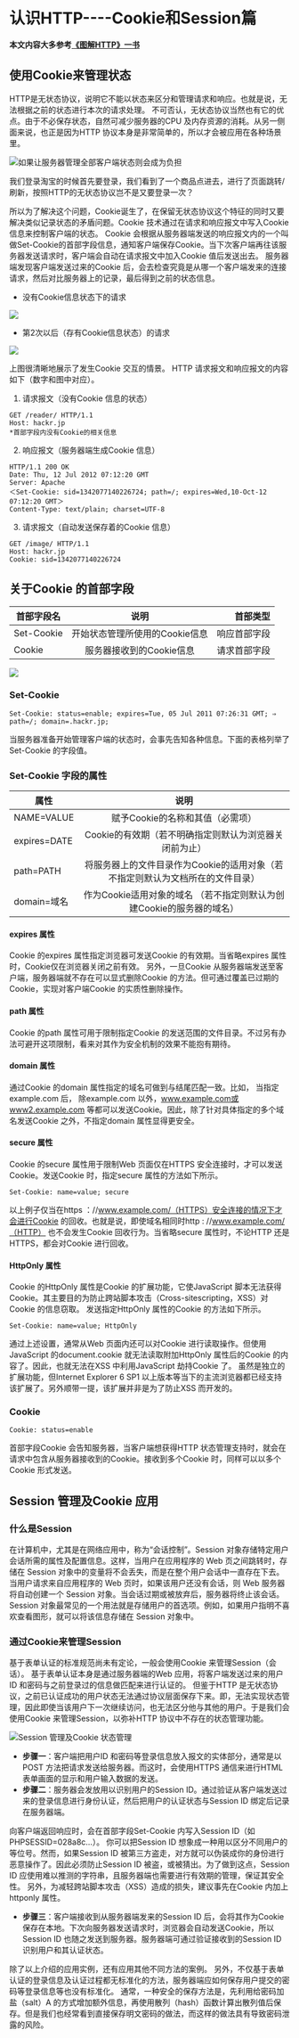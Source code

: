 # 认识HTTP----Cookie和Session篇
**本文内容大多参考[《图解HTTP》一书](https://book.douban.com/subject/25863515/)**
## 使用Cookie来管理状态

HTTP是无状态协议，说明它不能以状态来区分和管理请求和响应。也就是说，无法根据之前的状态进行本次的请求处理。
不可否认，无状态协议当然也有它的优点。由于不必保存状态，自然可减少服务器的CPU 及内存资源的消耗。从另一侧面来说，也正是因为HTTP 协议本身是非常简单的，所以才会被应用在各种场景里。

![如果让服务器管理全部客户端状态则会成为负担](http://upload-images.jianshu.io/upload_images/4337988-87d0773cc92023ac.png?imageMogr2/auto-orient/strip%7CimageView2/2/w/1240)

我们登录淘宝的时候首先要登录，我们看到了一个商品点进去，进行了页面跳转/刷新，按照HTTP的无状态协议岂不是又要登录一次？

所以为了解决这个问题，Cookie诞生了，在保留无状态协议这个特征的同时又要解决类似记录状态的矛盾问题。Cookie 技术通过在请求和响应报文中写入Cookie 信息来控制客户端的状态。
Cookie 会根据从服务器端发送的响应报文内的一个叫做Set-Cookie的首部字段信息，通知客户端保存Cookie。当下次客户端再往该服务器发送请求时，客户端会自动在请求报文中加入Cookie 值后发送出去。
服务器端发现客户端发送过来的Cookie 后，会去检查究竟是从哪一个客户端发来的连接请求，然后对比服务器上的记录，最后得到之前的状态信息。

- 没有Cookie信息状态下的请求

![](http://upload-images.jianshu.io/upload_images/4337988-59439fc716939f4b.png?imageMogr2/auto-orient/strip%7CimageView2/2/w/1240)

- 第2次以后（存有Cookie信息状态）的请求

![](http://upload-images.jianshu.io/upload_images/4337988-27afc1005246361a.png?imageMogr2/auto-orient/strip%7CimageView2/2/w/1240)

上图很清晰地展示了发生Cookie 交互的情景。
HTTP 请求报文和响应报文的内容如下（数字和图中对应）。
1. 请求报文（没有Cookie 信息的状态）
```
GET /reader/ HTTP/1.1
Host: hackr.jp
*首部字段内没有Cookie的相关信息
```
2. 响应报文（服务器端生成Cookie 信息）
```
HTTP/1.1 200 OK
Date: Thu, 12 Jul 2012 07:12:20 GMT
Server: Apache
＜Set-Cookie: sid=1342077140226724; path=/; expires=Wed,10-Oct-12 07:12:20 GMT＞
Content-Type: text/plain; charset=UTF-8
```
3. 请求报文（自动发送保存着的Cookie 信息）
```
GET /image/ HTTP/1.1
Host: hackr.jp
Cookie: sid=1342077140226724
```

## 关于Cookie 的首部字段
| 首部字段名 |              说明              |     首部类型 |
| ---------- | :----------------------------: | -----------: |
| Set-Cookie | 开始状态管理所使用的Cookie信息 | 响应首部字段 |
| Cookie     |    服务器接收到的Cookie信息    | 请求首部字段 |

![](http://upload-images.jianshu.io/upload_images/4337988-6f7ad5a2b69e3d8a.png?imageMogr2/auto-orient/strip%7CimageView2/2/w/1240)

### Set-Cookie

```
Set-Cookie: status=enable; expires=Tue, 05 Jul 2011 07:26:31 GMT; ⇒
path=/; domain=.hackr.jp;
```

当服务器准备开始管理客户端的状态时，会事先告知各种信息。下面的表格列举了Set-Cookie 的字段值。

### Set-Cookie 字段的属性

| 属性         |                                      说明                                      |
| ------------ | :----------------------------------------------------------------------------: |
| NAME=VALUE   |                        赋予Cookie的名称和其值（必需项）                        |
| expires=DATE |             Cookie的有效期（若不明确指定则默认为浏览器关闭前为止）             |
| path=PATH    | 将服务器上的文件目录作为Cookie的适用对象（若不指定则默认为文档所在的文件目录） |
| domain=域名  |     作为Cookie适用对象的域名 （若不指定则默认为创建Cookie的服务器的域名）      |

#### expires 属性
Cookie 的expires 属性指定浏览器可发送Cookie 的有效期。当省略expires 属性时，Cookie仅在浏览器关闭之前有效。
另外，一旦Cookie 从服务器端发送至客户端，服务器端就不存在可以显式删除Cookie 的方法。但可通过覆盖已过期的Cookie，实现对客户端Cookie 的实质性删除操作。
#### path 属性
Cookie 的path 属性可用于限制指定Cookie 的发送范围的文件目录。不过另有办法可避开这项限制，看来对其作为安全机制的效果不能抱有期待。
#### domain 属性
通过Cookie 的domain 属性指定的域名可做到与结尾匹配一致。比如， 当指定example.com 后， 除example.com 以外，www.example.com或www2.example.com 等都可以发送Cookie。因此，除了针对具体指定的多个域名发送Cookie 之外，不指定domain 属性显得更安全。
#### secure 属性
Cookie 的secure 属性用于限制Web 页面仅在HTTPS 安全连接时，才可以发送Cookie。发送Cookie 时，指定secure 属性的方法如下所示。

`Set-Cookie: name=value; secure`

以上例子仅当在https ：//www.example.com/（HTTPS）安全连接的情况下才会进行Cookie 的回收。也就是说，即使域名相同时http : //www.example.com/（HTTP） 也不会发生Cookie 回收行为。当省略secure 属性时，不论HTTP 还是HTTPS，都会对Cookie 进行回收。

#### HttpOnly 属性
Cookie 的HttpOnly 属性是Cookie 的扩展功能，它使JavaScript 脚本无法获得Cookie。其主要目的为防止跨站脚本攻击（Cross-sitescripting，XSS）对Cookie 的信息窃取。
发送指定HttpOnly 属性的Cookie 的方法如下所示。

`Set-Cookie: name=value; HttpOnly`

通过上述设置，通常从Web 页面内还可以对Cookie 进行读取操作。但使用JavaScript 的document.cookie 就无法读取附加HttpOnly 属性后的Cookie 的内容了。因此，也就无法在XSS 中利用JavaScript 劫持Cookie 了。
虽然是独立的扩展功能，但Internet Explorer 6 SP1 以上版本等当下的主流浏览器都已经支持该扩展了。另外顺带一提，该扩展并非是为了防止XSS 而开发的。

### Cookie

`Cookie: status=enable`

首部字段Cookie 会告知服务器，当客户端想获得HTTP 状态管理支持时，就会在请求中包含从服务器接收到的Cookie。接收到多个Cookie 时，同样可以以多个Cookie 形式发送。

## Session 管理及Cookie 应用
### 什么是Session
在计算机中，尤其是在网络应用中，称为“会话控制”。Session 对象存储特定用户会话所需的属性及配置信息。这样，当用户在应用程序的 Web 页之间跳转时，存储在 Session 对象中的变量将不会丢失，而是在整个用户会话中一直存在下去。当用户请求来自应用程序的 Web 页时，如果该用户还没有会话，则 Web 服务器将自动创建一个 Session 对象。当会话过期或被放弃后，服务器将终止该会话。Session 对象最常见的一个用法就是存储用户的首选项。例如，如果用户指明不喜欢查看图形，就可以将该信息存储在 Session 对象中。
### 通过Cookie来管理Session
基于表单认证的标准规范尚未有定论，一般会使用Cookie 来管理Session（会话）。
基于表单认证本身是通过服务器端的Web 应用，将客户端发送过来的用户ID 和密码与之前登录过的信息做匹配来进行认证的。
但鉴于HTTP 是无状态协议，之前已认证成功的用户状态无法通过协议层面保存下来。即，无法实现状态管理，因此即使当该用户下一次继续访问，也无法区分他与其他的用户。于是我们会使用Cookie 来管理Session，以弥补HTTP 协议中不存在的状态管理功能。

![Session 管理及Cookie 状态管理](http://upload-images.jianshu.io/upload_images/4337988-d8045757420dd652.png?imageMogr2/auto-orient/strip%7CimageView2/2/w/1240)

- **步骤一**：客户端把用户ID 和密码等登录信息放入报文的实体部分，通常是以POST 方法把请求发送给服务器。而这时，会使用HTTPS 通信来进行HTML 表单画面的显示和用户输入数据的发送。
- **步骤二**：服务器会发放用以识别用户的Session ID。通过验证从客户端发送过来的登录信息进行身份认证，然后把用户的认证状态与Session ID 绑定后记录在服务器端。

向客户端返回响应时，会在首部字段Set-Cookie 内写入Session ID（如PHPSESSID=028a8c…）。
你可以把Session ID 想象成一种用以区分不同用户的等位号。然而，如果Session ID 被第三方盗走，对方就可以伪装成你的身份进行恶意操作了。因此必须防止Session ID 被盗，或被猜出。为了做到这点，Session ID 应使用难以推测的字符串，且服务器端也需要进行有效期的管理，保证其安全性。
另外，为减轻跨站脚本攻击（XSS）造成的损失，建议事先在Cookie 内加上httponly 属性。

- **步骤三**：客户端接收到从服务器端发来的Session ID 后，会将其作为Cookie 保存在本地。下次向服务器发送请求时，浏览器会自动发送Cookie，所以Session ID 也随之发送到服务器。服务器端可通过验证接收到的Session ID 识别用户和其认证状态。

除了以上介绍的应用实例，还有应用其他不同方法的案例。
另外，不仅基于表单认证的登录信息及认证过程都无标准化的方法，服务器端应如何保存用户提交的密码等登录信息等也没有标准化。
通常，一种安全的保存方法是，先利用给密码加盐（salt）A 的方式增加额外信息，再使用散列（hash）函数计算出散列值后保存。但是我们也经常看到直接保存明文密码的做法，而这样的做法具有导致密码泄露的风险。